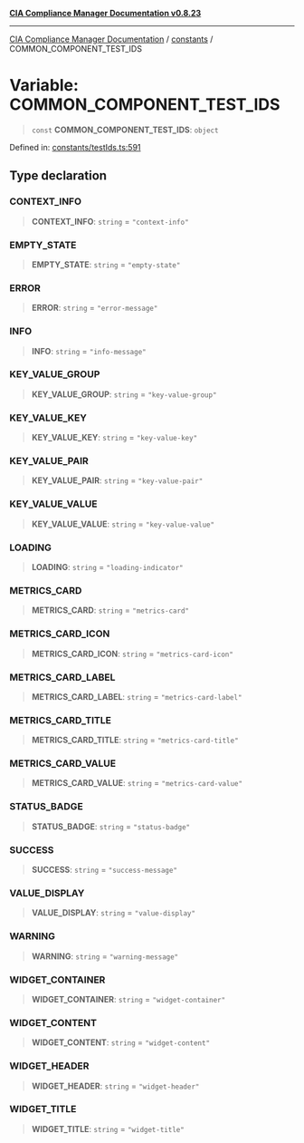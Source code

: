 [**CIA Compliance Manager Documentation v0.8.23**](../../README.md)

***

[CIA Compliance Manager Documentation](../../modules.md) / [constants](../README.md) / COMMON\_COMPONENT\_TEST\_IDS

# Variable: COMMON\_COMPONENT\_TEST\_IDS

> `const` **COMMON\_COMPONENT\_TEST\_IDS**: `object`

Defined in: [constants/testIds.ts:591](https://github.com/Hack23/cia-compliance-manager/blob/55488ba3ac0003e4435eb3634b6ab6e9b8b05a9b/src/constants/testIds.ts#L591)

## Type declaration

### CONTEXT\_INFO

> **CONTEXT\_INFO**: `string` = `"context-info"`

### EMPTY\_STATE

> **EMPTY\_STATE**: `string` = `"empty-state"`

### ERROR

> **ERROR**: `string` = `"error-message"`

### INFO

> **INFO**: `string` = `"info-message"`

### KEY\_VALUE\_GROUP

> **KEY\_VALUE\_GROUP**: `string` = `"key-value-group"`

### KEY\_VALUE\_KEY

> **KEY\_VALUE\_KEY**: `string` = `"key-value-key"`

### KEY\_VALUE\_PAIR

> **KEY\_VALUE\_PAIR**: `string` = `"key-value-pair"`

### KEY\_VALUE\_VALUE

> **KEY\_VALUE\_VALUE**: `string` = `"key-value-value"`

### LOADING

> **LOADING**: `string` = `"loading-indicator"`

### METRICS\_CARD

> **METRICS\_CARD**: `string` = `"metrics-card"`

### METRICS\_CARD\_ICON

> **METRICS\_CARD\_ICON**: `string` = `"metrics-card-icon"`

### METRICS\_CARD\_LABEL

> **METRICS\_CARD\_LABEL**: `string` = `"metrics-card-label"`

### METRICS\_CARD\_TITLE

> **METRICS\_CARD\_TITLE**: `string` = `"metrics-card-title"`

### METRICS\_CARD\_VALUE

> **METRICS\_CARD\_VALUE**: `string` = `"metrics-card-value"`

### STATUS\_BADGE

> **STATUS\_BADGE**: `string` = `"status-badge"`

### SUCCESS

> **SUCCESS**: `string` = `"success-message"`

### VALUE\_DISPLAY

> **VALUE\_DISPLAY**: `string` = `"value-display"`

### WARNING

> **WARNING**: `string` = `"warning-message"`

### WIDGET\_CONTAINER

> **WIDGET\_CONTAINER**: `string` = `"widget-container"`

### WIDGET\_CONTENT

> **WIDGET\_CONTENT**: `string` = `"widget-content"`

### WIDGET\_HEADER

> **WIDGET\_HEADER**: `string` = `"widget-header"`

### WIDGET\_TITLE

> **WIDGET\_TITLE**: `string` = `"widget-title"`
